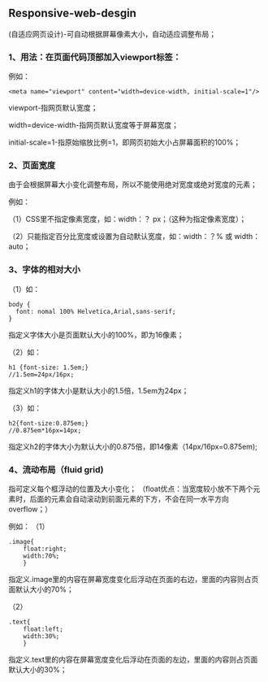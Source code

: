 ## Responsive-web-desgin 
(自适应网页设计)-可自动根据屏幕像素大小，自动适应调整布局；


### 1、用法：在页面代码顶部加入viewport标签：

例如：

    <meta name="viewport" content="width=device-width, initial-scale=1"/>

viewport-指网页默认宽度；

width=device-width-指网页默认宽度等于屏幕宽度；

initial-scale=1-指原始缩放比例=1，即网页初始大小占屏幕面积的100%；



### 2、页面宽度


由于会根据屏幕大小变化调整布局，所以不能使用绝对宽度或绝对宽度的元素；


例如：

（1）CSS里不指定像素宽度，如：width：？ px；（这种为指定像素宽度）；

（2）只能指定百分比宽度或设置为自动默认宽度，如：width：？% 或 width：auto；


### 3、字体的相对大小

（1）如：

    body {
      font: nomal 100% Helvetica,Arial,sans-serif;
    }
    
指定义字体大小是页面默认大小的100%，即为16像素；


（2）如：

    h1 {font-size: 1.5em;}
    //1.5em=24px/16px;
    
指定义h1的字体大小是默认大小的1.5倍，1.5em为24px；


（3）如：

    h2{font-size:0.875em;}
    //0.875em*16px=14px;
    
指定义h2的字体大小为默认大小的0.875倍，即14像素（14px/16px=0.875em);

### 4、流动布局（fluid grid)

指可定义每个框浮动的位置及大小变化；
（float优点：当宽度较小放不下两个元素时，后面的元素会自动滚动到前面元素的下方，不会在同一水平方向overflow；）

例如：
（1）

    .image{
        float:right;
        width:70%;
        }
指定义.image里的内容在屏幕宽度变化后浮动在页面的右边，里面的内容则占页面默认大小的70%；

（2）

    .text{
        float:left;
        width:30%;
        }
指定义.text里的内容在屏幕宽度变化后浮动在页面的左边，里面的内容则占页面默认大小的30%；




